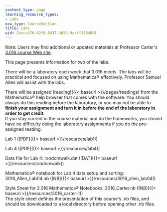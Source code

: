 ```yaml
---
content_type: page
learning_resource_types:
- Labs
ocw_type: CourseSection
title: Labs
uid: 2bccc476-62f6-8437-3d24-9acff249489f
---
```


Note: Users may find additional or updated materials at Professor Carter's [3.016 course Web site](http://pruffle.mit.edu/3.016).

This page presents information for two of the labs.

There will be a laboratory each week that 3.016 meets. The labs will be practical and focused on using Mathematica® effectively. Professor Samuel Allen will assist with the labs.

There will be assigned [reading]({{< baseurl >}}/pages/readings) from the Mathematica® help browser that comes with the software. You should always do this reading before the laboratory, or you may not be able to **finish your assignment and turn it in before the end of the laboratory in order to get credit**.  
If you stay current in the course material and do the homeworks, you should have no difficulty doing the laboratory assignments if you do the pre-assigned reading.

Lab 1 ([PDF]({{< baseurl >}}/resources/lab1))

Lab 4 ([PDF]({{< baseurl >}}/resources/lab4))

Data file for Lab 4: randomwalk.dat ([DAT]({{< baseurl >}}/resources/randomwalk))

Mathematica® notebook for Lab 4 data setup and sorting: 3016\_Allen\_Lab04.nb ([NB]({{< baseurl >}}/resources/3016_allen_lab04))

Style Sheet for 3.016 Mathematica® Notebooks: 3016\_Carter.nb ([NB]({{< baseurl >}}/resources/3016_carter-1))  
The style sheet defines the presentation of this course's .nb files, and should be downloaded to a local directory before opening other .nb files.
